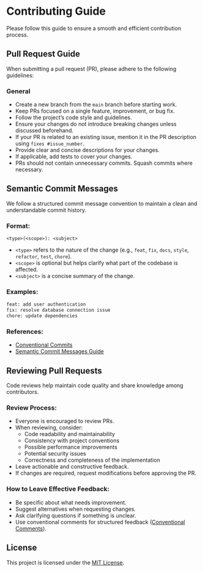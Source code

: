 # Contributing Guide

Please follow this guide to ensure a smooth and efficient contribution process.

## Pull Request Guide

When submitting a pull request (PR), please adhere to the following guidelines:

### General

- Create a new branch from the `main` branch before starting work.
- Keep PRs focused on a single feature, improvement, or bug fix.
- Follow the project’s code style and guidelines.
- Ensure your changes do not introduce breaking changes unless discussed beforehand.
- If your PR is related to an existing issue, mention it in the PR description using `fixes #issue_number`.
- Provide clear and concise descriptions for your changes.
- If applicable, add tests to cover your changes.
- PRs should not contain unnecessary commits. Squash commits where necessary.

## Semantic Commit Messages

We follow a structured commit message convention to maintain a clean and understandable commit history.

### Format:
```
<type>(<scope>): <subject>
```
- `<type>` refers to the nature of the change (e.g., `feat`, `fix`, `docs`, `style`, `refactor`, `test`, `chore`).
- `<scope>` is optional but helps clarify what part of the codebase is affected.
- `<subject>` is a concise summary of the change.

### Examples:
```txt
feat: add user authentication
fix: resolve database connection issue
chore: update dependencies
```

### References:
- [Conventional Commits](https://www.conventionalcommits.org/)
- [Semantic Commit Messages Guide](https://gist.github.com/joshbuchea/6f47e86d2510bce28f8e7f42ae84c716)

## Reviewing Pull Requests

Code reviews help maintain code quality and share knowledge among contributors. 

### Review Process:
- Everyone is encouraged to review PRs.
- When reviewing, consider:
  - Code readability and maintainability
  - Consistency with project conventions
  - Possible performance improvements
  - Potential security issues
  - Correctness and completeness of the implementation
- Leave actionable and constructive feedback.
- If changes are required, request modifications before approving the PR.

### How to Leave Effective Feedback:
- Be specific about what needs improvement.
- Suggest alternatives when requesting changes.
- Ask clarifying questions if something is unclear.
- Use conventional comments for structured feedback ([Conventional Comments](https://conventionalcomments.org/)).

## License

This project is licensed under the [MIT License](LICENSE).